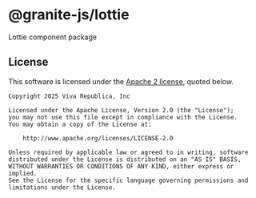 # @granite-js/lottie

Lottie component package

## License

This software is licensed under the [Apache 2 license](LICENSE), quoted below.

```
Copyright 2025 Viva Republica, Inc

Licensed under the Apache License, Version 2.0 (the "License");
you may not use this file except in compliance with the License.
You may obtain a copy of the License at:

    http://www.apache.org/licenses/LICENSE-2.0

Unless required by applicable law or agreed to in writing, software
distributed under the License is distributed on an "AS IS" BASIS,
WITHOUT WARRANTIES OR CONDITIONS OF ANY KIND, either express or implied.
See the License for the specific language governing permissions and
limitations under the License.

```
